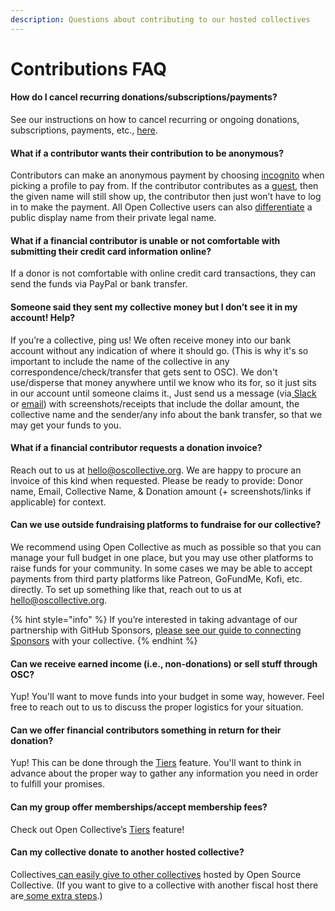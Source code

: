 ```yaml
---
description: Questions about contributing to our hosted collectives
---
```


# Contributions FAQ

#### How do I cancel recurring donations/subscriptions/payments?

See our instructions on how to cancel recurring or ongoing donations, subscriptions, payments, etc., [here](https://docs.opencollective.com/help/financial-contributors/payments#change-the-amount-payment-method-or-cancel-an-existing-contribution).

#### What if a contributor wants their contribution to be anonymous?

Contributors can make an anonymous payment by choosing [incognito](https://docs.opencollective.com/help/financial-contributors/payments#profile) when picking a profile to pay from. If the contributor contributes as a [guest](https://docs.opencollective.com/help/financial-contributors/payments#contributing-as-a-guest), then the given name will still show up, the contributor then just won’t have to log in to make the payment. All Open Collective users can also [differentiate](https://opencollective.com/opencollective/updates/new-legal-and-display-name-settings) a public display name from their private legal name.

#### What if a financial contributor is unable or not comfortable with submitting their credit card information online?

If a donor is not comfortable with online credit card transactions, they can send the funds via PayPal or bank transfer.

#### Someone said they sent my collective money but I don’t see it in my account! Help?

If you’re a collective, ping us! We often receive money into our bank account without any indication of where it should go. (This is why it's so important to include the name of the collective in any correspondence/check/transfer that gets sent to OSC). We don't use/disperse that money anywhere until we know who its for, so it just sits in our account until someone claims it., Just send us a message (via[ Slack](http://slack.opencollective.com) or [email](https://docs.oscollective.org/about/contact)) with screenshots/receipts that include the dollar amount, the collective name and the sender/any info about the bank transfer, so that we may get your funds to you.

#### What if a financial contributor requests a donation invoice?

Reach out to us at hello@oscollective.org. We are happy to procure an invoice of this kind when requested. Please be ready to provide: Donor name, Email, Collective Name, & Donation amount (+ screenshots/links if applicable) for context.

#### Can we use outside fundraising platforms to fundraise for our collective?

We recommend using Open Collective as much as possible so that you can manage your full budget in one place, but you may use other platforms to raise funds for your community. In some cases we may be able to accept payments from third party platforms like Patreon, GoFundMe, Kofi, etc. directly. To set up something like that, reach out to us at hello@oscollective.org.

{% hint style="info" %}
If you’re interested in taking advantage of our partnership with GitHub Sponsors, [please see our guide to connecting Sponsors](https://docs.oscollective.org/getting-started/github-sponsors) with your collective.
{% endhint %}

#### Can we receive earned income (i.e., non-donations) or sell stuff through OSC?

Yup! You'll want to move funds into your budget in some way, however. Feel free to reach out to us to discuss the proper logistics for your situation.

#### Can we offer financial contributors something in return for their donation?

Yup! This can be done through the [Tiers](https://docs.opencollective.com/help/collectives/collective-settings/tiers-goals#tiers) feature. You'll want to think in advance about the proper way to gather any information you need in order to fulfill your promises.

#### Can my group offer memberships/accept membership fees?

Check out Open Collective’s [Tiers](https://docs.opencollective.com/help/collectives/collective-settings/tiers-goals#tiers) feature!

#### Can my collective donate to another hosted collective?

Collectives[ can easily give to other collectives](https://docs.opencollective.com/help/financial-contributors/collective-to-collective) hosted by Open Source Collective. (If you want to give to a collective with another fiscal host there are[ some extra steps](https://docs.opencollective.com/help/financial-contributors/collective-to-collective#across-different-fiscal-hosts).)
